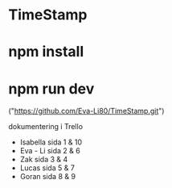# TimeStamp
<!-- För att köra programmet -->
# npm install
# npm run dev

("https://github.com/Eva-Li80/TimeStamp.git")

dokumentering i Trello

* Isabella sida 1 & 10
* Eva - Li sida 2 & 6
* Zak sida 3 & 4
* Lucas sida 5 & 7
* Goran sida 8 & 9